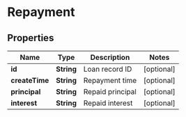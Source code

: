 
# Repayment

## Properties

Name | Type | Description | Notes
------------ | ------------- | ------------- | -------------
**id** | **String** | Loan record ID |  [optional]
**createTime** | **String** | Repayment time |  [optional]
**principal** | **String** | Repaid principal |  [optional]
**interest** | **String** | Repaid interest |  [optional]

